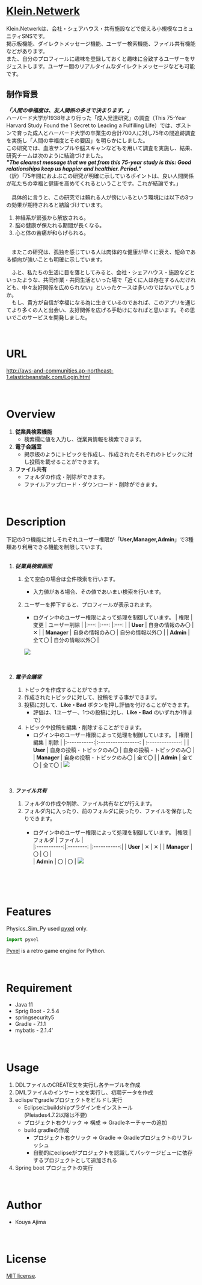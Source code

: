 # [Klein.Netwerk](http://http://aws-and-communities.ap-northeast-1.elasticbeanstalk.com/Login.html)

   Klein.Netwerkは、会社・シェアハウス・共有施設などで使える小規模なコミュニティSNSです。<br>
   掲示板機能、ダイレクトメッセージ機能、ユーザー検索機能、ファイル共有機能などがあります。<br>
   また、自分のプロフィールに趣味を登録しておくと趣味に合致するユーザーをサジェストします。ユーザー間のリアルタイムなダイレクトメッセージなども可能です。


## 制作背景
  ***「人間の幸福度は、友人関係の多さで決まります。」*** <br>
  ハーバード大学が1938年より行った「成人発達研究」の調査（This 75-Year Harvard Study Found the 1 Secret to Leading a Fulfilling Life）では、ボストンで育った成人とハーバード大学の卒業生の合計700人に対し75年の間追跡調査を実施し「人間の幸福度とその要因」を明らかにしました。<br>
  この研究では、血液サンプルや脳スキャンなどもを用いて調査を実施し、結果、研究チームは次のように結論づけました。<br>
	***"The clearest message that we get from this 75-year study is this: Good relationships keep us happier and healthier. Period."***<br>
	（訳）｢75年間におよぶこの研究が明確に示しているポイントは、良い人間関係が私たちの幸福と健康を高めてくれるということです。これが結論です。｣<br>
	<br>
　具体的に言うと、この研究では頼れる人が傍にいるという環境には以下の3つの効果が期待されると結論づけています。<br>
  1. 神経系が緊張から解放される。
  2. 脳の健康が保たれる期間が長くなる。
  3. 心と体の苦痛が和らげられる。
  <br>
　またこの研究は、孤独を感じている人は肉体的な健康が早くに衰え、短命である傾向が強いことも明確に示しています。<br>

　ふと、私たちの生活に目を落としてみると、会社・シェアハウス・施設などといったような、共同作業・共同生活といった場で「近くに人は存在するんだけれども、中々友好関係を広められない」といったケースは多いのではないでしょうか。<br>
　もし、貴方が自信が幸福になる為に生きているのであれば、このアプリを通じてより多くの人と出会い、友好関係を広げる手助けになればと思います。その思いでこのサービスを開発しました。


<br>



# URL
http://aws-and-communities.ap-northeast-1.elasticbeanstalk.com/Login.html
<br><br><br>



# Overview
1. **従業員検索機能**
   + 検索欄に値を入力し、従業員情報を検索できます。
2. **電子会議室**
   + 掲示板のようにトピックを作成し、作成されたそれぞれのトピックに対し投稿を載せることができます。
3. **ファイル共有**
   + フォルダの作成・削除ができます。
   + ファイルアップロード・ダウンロード・削除ができます。
<br><br><br>



# Description
下記の3つ機能に対しそれぞれユーザー権限が「**User,Manager,Admin**」で3種類あり利用できる機能を制限しています。<br>
<br>

1. ***従業員検索画面***
   1. 全て空白の場合は全件検索を行います。
      - 入力値がある場合、その値であいまい検索を行います。
   2. ユーザーを押下すると、プロフィールが表示されます。
      - ログイン中のユーザー権限によって処理を制御しています。
        | 権限		| 変更		| ユーザー削除     | 
        |:---:		|:---:		|:---:          |
        | **User**	| 自身の情報のみ〇 	| ✕      	|
        | **Manager**	| 自身の情報のみ〇	| 自分の情報以外〇 	|
        | **Admin**	| 全て〇		| 自分の情報以外〇	| 
        
       ![](https://cpp-learning.com/wp-content/uploads/2019/05/pyxel-190505-161951.gif)
<br><br><br>      
        
2. ***電子会議室***
   1. トピックを作成することができます。
   2. 作成されたトピックに対して、投稿をする事ができます。
   3. 投稿に対して、**Like・Bad** ボタンを押し評価を付けることができます。<br>
      - 評価は、1ユーザー、1つの投稿に対し、**Like・Bad** のいずれか1件まで）
   4. トピックや投稿を編集・削除することができます。
      - ログイン中のユーザー権限によって処理を制御しています。
        | 権限         | 編集                        | 削除                        | 
        |:-----------:|:-----------------:          |  :--------------:            |
        | **User**    | 自身の投稿・トピックのみ〇   | 自身の投稿・トピックのみ〇   |
        | **Manager** | 自身の投稿・トピックのみ〇   | 全て〇                       |
        | **Admin**   | 全て〇                      | 全て〇                       | 
       ![](https://cpp-learning.com/wp-content/uploads/2019/05/pyxel-190505-161951.gif)
<br><br><br>      
       

3. ***ファイル共有***
   1. フォルダの作成や削除、ファイル共有などが行えます。
   2. フォルダ内に入ったり、前のフォルダに戻ったり、ファイルを保存したりできます。<br><br>
      - ログイン中のユーザー権限によって処理を制御しています。
         |権限         | フォルダ   | ファイル    |  
         |:-----------:|:--------:  |:-----------:| 
         | **User**    | ✕         | ✕          | 
         | **Manager** | 〇         | 〇          |  
         | **Admin**   | 〇         | 〇          | 
        ![](https://cpp-learning.com/wp-content/uploads/2019/05/pyxel-190505-161951.gif)<br><br> 
 <br><br><br> 


# Features
Physics_Sim_Py used [pyxel](https://github.com/kitao/pyxel) only.

```python
import pyxel
```
[Pyxel](https://github.com/kitao/pyxel) is a retro game engine for Python.
<br><br><br>


 # Requirement 
 * Java 11 
 * Sprig Boot - 2.5.4
 * springsecurity5
 * Gradle - 7.1.1
 * mybatis - 2.1.4'
<br><br><br>


# Usage
1. DDLファイルのCREATE文を実行し各テーブルを作成
2. DMLファイルのインサート文を実行し、初期データを作成
3. eclispeでgradleプロジェクトをビルドし実行
   + Eclipseにbuildshipプラグインをインストール<br>
     (Pleiades4.7.2以降は不要)
   + プロジェクト右クリック ⇒ 構成 ⇒ Gradleネーチャーの追加
   + build.gradleの作成
     + プロジェクト右クリック ⇒ Gradle ⇒ Gradleプロジェクトのリフレッシュ
     + 自動的にeclipseがプロジェクトを認識してパッケージビューに依存するプロジェクトとして追加される
4. Spring boot プロジェクトの実行
<br><br><br>


# Author
* Kouya Ajima
<br><br><br>


# License
[MIT license](https://en.wikipedia.org/wiki/MIT_License).


